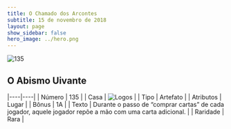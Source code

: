```yaml
---
title: O Chamado dos Arcontes
subtitle: 15 de novembro de 2018
layout: page
show_sidebar: false
hero_image: ../hero.png
---
```


![135](https://cdn.keyforgegame.com/media/card_front/pt/341_135_GVHX66578HV5_pt.png)

## O Abismo Uivante

|----|----|
| Número | 135 |
| Casa | ![Logos](https://archonarcana.com/images/thumb/c/ce/Logos.png/22px-Logos.png "Logos") |
| Tipo | Artefato |
| Atributos | Lugar |
| Bônus | 1A |
| Texto | Durante o passo de “comprar cartas” de cada jogador, aquele jogador repõe a mão com uma carta adicional. |
| Raridade | Rara |
